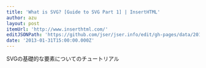 ```yaml
---
title: 'What is SVG? [Guide to SVG Part 1] | InsertHTML'
author: azu
layout: post
itemUrl: 'http://www.inserthtml.com/'
editJSONPath: 'https://github.com/jser/jser.info/edit/gh-pages/data/2013/01/index.json'
date: '2013-01-31T15:00:00.000Z'
---
```

SVGの基礎的な要素についてのチュートリアル
